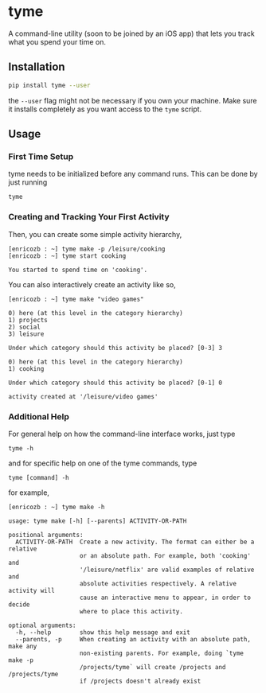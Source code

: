 # tyme
A command-line utility (soon to be joined by an iOS app) that lets you track
what you spend your time on.

## Installation
```bash
pip install tyme --user
```
the `--user` flag might not be necessary if you own your machine. Make sure
it installs completely as you want access to the `tyme` script.

## Usage

### First Time Setup
tyme needs to be initialized before any command runs. This can be done by
just running
```
tyme
```

### Creating and Tracking Your First Activity
Then, you can create some simple activity hierarchy,
```
[enricozb : ~] tyme make -p /leisure/cooking
[enricozb : ~] tyme start cooking

You started to spend time on 'cooking'.
```

You can also interactively create an activity like so,
```
[enricozb : ~] tyme make "video games"

0) here (at this level in the category hierarchy)
1) projects
2) social
3) leisure

Under which category should this activity be placed? [0-3] 3

0) here (at this level in the category hierarchy)
1) cooking

Under which category should this activity be placed? [0-1] 0

activity created at '/leisure/video games'
```

### Additional Help
For general help on how the command-line interface works, just type
```
tyme -h
```
and for specific help on one of the tyme commands, type
```
tyme [command] -h
```
for example,
```
[enricozb : ~] tyme make -h

usage: tyme make [-h] [--parents] ACTIVITY-OR-PATH

positional arguments:
  ACTIVITY-OR-PATH  Create a new activity. The format can either be a relative
                    or an absolute path. For example, both 'cooking' and
                    '/leisure/netflix' are valid examples of relative and
                    absolute activities respectively. A relative activity will
                    cause an interactive menu to appear, in order to decide
                    where to place this activity.

optional arguments:
  -h, --help        show this help message and exit
  --parents, -p     When creating an activity with an absolute path, make any
                    non-existing parents. For example, doing `tyme make -p
                    /projects/tyme` will create /projects and /projects/tyme
                    if /projects doesn't already exist
```
